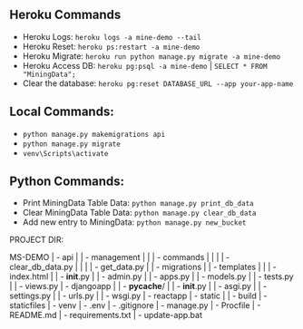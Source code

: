 ## Heroku Commands
- Heroku Logs: `heroku logs -a mine-demo --tail`   
- Heroku Reset: `heroku ps:restart -a mine-demo`
- Heroku Migrate: `heroku run python manage.py migrate -a mine-demo`
- Heroku Access DB: `heroku pg:psql -a mine-demo` | `SELECT * FROM "MiningData";`
- Clear the database: `heroku pg:reset DATABASE_URL --app your-app-name`


## Local Commands: 
- `python manage.py makemigrations api`
- `python manage.py migrate`
- `venv\Scripts\activate`

## Python Commands: 
- Print MiningData Table Data: `python manage.py print_db_data`
- Clear MiningData Table Data: `python manage.py clear_db_data`
- Add new entry to MiningData: `python manage.py new_bucket`




PROJECT DIR:

MS-DEMO
| - api
| | - management
| | | - commands
| | | | - clear_db_data.py
| | | | - get_data.py
| | - migrations
| | - templates
| | | - index.html 
| | - __init__.py
| | - admin.py
| | - apps.py
| | - models.py
| | - tests.py
| | - views.py 
| - djangoapp
| | - __pycache__/
| | - __init__.py
| | - asgi.py
| | - settings.py
| | - urls.py
| | - wsgi.py
| - reactapp
| - static
| | - build
| - staticfiles
| - venv
| - .env
| - .gitignore
| - manage.py
| - Procfile
| - README.md
| - requirements.txt
| - update-app.bat 
